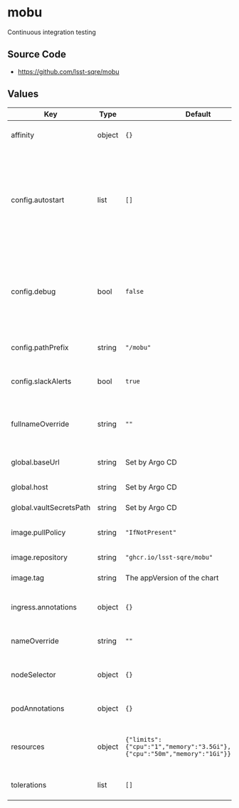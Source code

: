 # mobu

Continuous integration testing

## Source Code

* <https://github.com/lsst-sqre/mobu>

## Values

| Key | Type | Default | Description |
|-----|------|---------|-------------|
| affinity | object | `{}` | Affinity rules for the mobu frontend pod |
| config.autostart | list | `[]` | Autostart specification. Must be a list of mobu flock specifications. Each flock listed will be automatically started when mobu is started. |
| config.debug | bool | `false` | If set to true, include the output from all flocks in the main mobu log and disable structured JSON logging. |
| config.pathPrefix | string | `"/mobu"` | Prefix for mobu's API routes. |
| config.slackAlerts | bool | `true` | Whether to send alerts and status to Slack. |
| fullnameOverride | string | `""` | Override the full name for resources (includes the release name) |
| global.baseUrl | string | Set by Argo CD | Base URL for the environment |
| global.host | string | Set by Argo CD | Host name for ingress |
| global.vaultSecretsPath | string | Set by Argo CD | Base path for Vault secrets |
| image.pullPolicy | string | `"IfNotPresent"` | Pull policy for the mobu image |
| image.repository | string | `"ghcr.io/lsst-sqre/mobu"` | mobu image to use |
| image.tag | string | The appVersion of the chart | Tag of mobu image to use |
| ingress.annotations | object | `{}` | Additional annotations to add to the ingress |
| nameOverride | string | `""` | Override the base name for resources |
| nodeSelector | object | `{}` | Node selector rules for the mobu frontend pod |
| podAnnotations | object | `{}` | Annotations for the mobu frontend pod |
| resources | object | `{"limits":{"cpu":"1","memory":"3.5Gi"},"requests":{"cpu":"50m","memory":"1Gi"}}` | Resource limits and requests for the mobu frontend pod |
| tolerations | list | `[]` | Tolerations for the mobu frontend pod |
